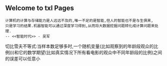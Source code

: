 ## Welcome to txl Pages


```
计算机的计算与存储能力是人远远不及的,唯一不足的是智能,但人的智能也不是与生俱来,
只是学习的结果.机器智能可以通过深度学习得到,从而将大数据挖掘问题转化成计算问题来处理.
-- <<智能时代>> - 吴军
```

切比雪夫不等式:当样本数足够多时,一个随机变量(比如观察到的年龄段观众的比例)))和它的数学期望(比如真实情况下所有看电影的观众中不同年龄段的比例)之间的误差可以任意小


